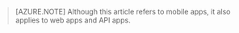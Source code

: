 > [AZURE.NOTE] Although this article refers to mobile apps, it also applies to web apps and API apps.


